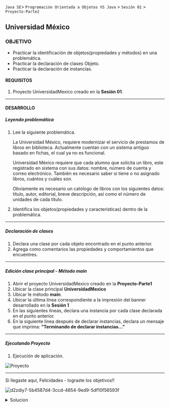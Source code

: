 `Java SE`> `Programación Orientada a Objetos VS Java` > `Sesión 01` > `Proyecto-Parte2`

## Universidad México

### OBJETIVO

- Practicar la identificación de objetos(propiedades y métodos) en una problemática.
- Practicar la declaración de clases Objeto.
- Practicar la declaración de instancias.

#### REQUISITOS

1. Proyecto UniversidadMexico creado en la <b>Sesión 01</b>.

<hr>

#### DESARROLLO

##### Leyendo problemática

1. Lee la siguiente problemática.

   La Universidad México, requiere modernizar el servicio de prestamos de libros en biblioteca. Actualmente cuentan con un      sistema antiguo basado en fichas, el cual ya no es funcional.

   Universidad México requiere que cada alumno que solicita un libro, este registrado en sistema con sus datos: nombre,          número de cuenta y correo electrónico. También es necesario saber si tiene o no asignado libros, cuántos y cuáles son.
   
   Obviamente es necesario un católogo de libros con los siguientes datos: título, autor, editorial, breve descripción, así      como el número de unidades de cada título.
   
2. Identifica los objetos(propiedades y características) dentro de la problemática.

<hr>

##### Declaración de clases

1. Declara una clase por cada objeto encontrado en el punto anterior.
2. Agrega como comentarios las propiedades y comportamientos que encuentres.

<hr>

##### Edición clase principal - Método main

1. Abrir el proyecto UniversidadMexico creado en la <b>Proyecto-Parte1</b>
2. Ubicar la clase principal <b>UniversidadMexico</b>
3. Ubicar le método <b>main</b>.
4. Ubicar la última línea correspondiente a la impresión del banner desarrollado en la <b>Sesión 1</b>
5. En las siguientes líneas, declara una instancia por cada clase declarada en el punto anterior.
6. En la siguiente línea después de declarar instancias, declara un mensaje que imprima: <b>"Terminando de declarar instancias..."</b>

<hr>

##### Ejecutando Proyecto

1. Ejecución de aplicación. 
   
![Proyecto](https://user-images.githubusercontent.com/56565204/67227813-a14d8b80-f3fd-11e9-8b1e-616dbdcc9cb9.png)

<hr>

Si llegaste aquí, Felicidades - lograste los objetivos!!

![d2zdiy7-5b4587d4-3ccd-4854-9ed9-5df10f56593f](https://user-images.githubusercontent.com/56565204/67228451-e625f200-f3fe-11e9-99ce-ad733b945ebd.png)

<details>
	<summary>Solucion</summary>
	<p> 1. Leer problemática. </p>
	<p> 2. Identificación de objetos(características y propiedades).<b>Nota:</b>Número de objetos mínimo a encontrar: 2 </p>
	<p> 3. Declaración de clases, una por cada objeto encontrado en punto anterior. </p>
        <p> 4. En la clase principal, declara una instancia por cada clase declarada en el punto anterior. </p>
	<p> 5. Imprimir una línea con el menseaje: "Terminando de declarar instancias..." </p>
	<p> 6
